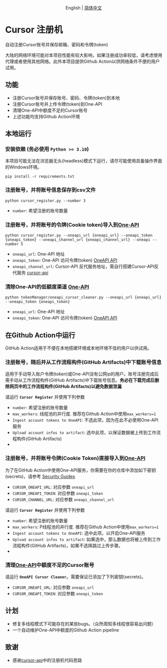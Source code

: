 <p align="center">
  <span>
   English | 
   <a href="https://github.com/JiuZ-Chn/CursorRegister/blob/main/README.md">简体中文</a>
  </span>
<p>

# Cursor 注册机

自动注册Cursor账号并保存邮箱、密码和令牌(token)

大陆的网络环境可能对本项目性能有较大影响，如果注册成功率较低，请考虑使用代理或者使用其他网络。此外本项目提供Github Action以供网络条件不便的用户试用。

## 功能

- 注册Cursor账号并保存账号、密码、令牌(token)到本地
- 注册Cursor账号并上传令牌(token)到One-API
- 清理One-API中额度不足的Cursor账号
- 上述功能均支持Github Action环境

## 本地运行

### 安装依赖 **(务必使用 `Python >= 3.10`)**

本项目可能无法在浏览器无头(headless)模式下运行，请尽可能使用具备操作界面的Windows环境。

```
pip install -r requirements.txt
```

### 注册账号，并将账号信息保存到csv文件

```
python cursor_register.py --number 3
```
- `number`: 希望注册的账号数量

### 注册账号，并将账号的令牌(Cookie token)导入到[One-API](https://github.com/songquanpeng/one-api)

```
python cursor_register.py --oneapi_url {oneapi_url} --oneapi_token {oneapi_token} --oneapi_channel_url {oneapi_channel_url} --oneapi --number 5
```
- `oneapi_url`: One-API 地址
- `oneapi_token`: One-API 访问令牌(token) [OneAPI API](https://github.com/songquanpeng/one-api/blob/main/docs/API.md)
- `oneapi_channel_url`: Cursor-API 反代服务地址，需自行搭建Cursor-API反代服务 [cursor-api](https://github.com/lvguanjun/cursor-api)

### 清除One-API的低额度渠道 [One-API](https://github.com/songquanpeng/one-api)

```
python tokenManager/oneapi_cursor_cleaner.py --oneapi_url {oneapi_url} --oneapi_token {oneapi_token}
```
- `oneapi_url`: One-API 地址
- `oneapi_token`: One-API 访问令牌(token) [OneAPI API](https://github.com/songquanpeng/one-api/blob/main/docs/API.md)

## 在Github Action中运行

GitHub Action适用于不便在本地搭建环境或本地环境不佳的用户以供试用。

### 注册账号，随后并从工作流程构件(GitHub Artifacts)中下载账号信息

适用于手动导入账户令牌(token)或One-API没有公网ip的用户。账号注册完成后需手动从工作流程构件(GitHub Artifacts)中下载账号信息。**务必在下载完成后删除网页中的工作流程构件(GitHub Artifacts)以避免数据泄漏**

请运行 **`Cursor Register`** 并使用下列参数
- `number`: 希望注册的账号数量
- `max_workers`: 线程池的并行度. 推荐在Github Action中使用`max_workers=1`
- `Ingest account tokens to OneAPI`: 不选此项，因为在此不必使用One-API服务
- `Upload account infos to artifact`: 选中此项，以保证数据被上传到工作流程构件(GitHub Artifacts)
- 
### 注册账号，并将账号令牌(Cookie Token)直接导入到[One-API](https://github.com/songquanpeng/one-api)

为了在GitHub Action中使用One-API服务，你需要在你的仓库中添加如下密钥(secrets)，请参考 [Security Guides](https://docs.github.com/en/actions/security-for-github-actions/security-guides/using-secrets-in-github-actions#creating-secrets-for-a-repository) 

- `CURSOR_ONEAPI_URL`: 对应参数 `oneapi_url`
- `CURSOR_ONEAPI_TOKEN`: 对应参数 `oneapi_token`
- `CURSOR_CHANNEL_URL`: 对应参数 `oneapi_channel_url`

请运行 **`Cursor Register`** 并使用下列参数
- `number`: 希望注册的账号数量
- `max_workers`: P线程池的并行度. 推荐在Github Action中使用`max_workers=1`
- `Ingest account tokens to OneAPI`: 选中此项，以开启One-API服务
- `Upload account infos to artifact`: 如果选中，那么数据也将被上传到工作流程构件(GitHub Artifacts)，如果不选择跳过上传步骤。
- 
### 清理[One-API](https://github.com/songquanpeng/one-api)中额度不足的Cursor账号 

请运行 **`OneAPI Cursor Cleaner`**。需要保证已添加了下列密钥(secrets)。

- `CURSOR_ONEAPI_URL`: 对应参数 `oneapi_url`
- `CURSOR_ONEAPI_TOKEN`: 对应参数 `oneapi_token`

## 计划
- 修复多线程模式下可能存在的某些bugs。（众所周知多线程很容易出问题）
- 一个自动维护One-API中额度的Github Action pipeline

## 致谢
- 感谢[cursor-api](https://github.com/Old-Camel/cursor-api/)中的注册机代码思路
